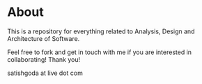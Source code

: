 # About 
This is a repository for everything related to Analysis, Design and Architecture of Software.

Feel free to fork and get in touch with me if you are interested in collaborating! Thank you!

satishgoda at live dot com

